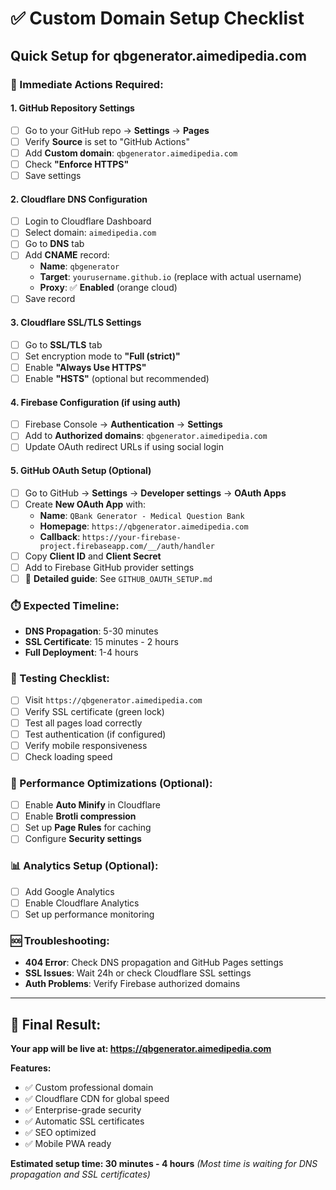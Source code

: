 # ✅ Custom Domain Setup Checklist

## Quick Setup for qbgenerator.aimedipedia.com

### 🚀 Immediate Actions Required:

#### 1. GitHub Repository Settings
- [ ] Go to your GitHub repo → **Settings** → **Pages**
- [ ] Verify **Source** is set to "GitHub Actions"
- [ ] Add **Custom domain**: `qbgenerator.aimedipedia.com`
- [ ] Check **"Enforce HTTPS"**
- [ ] Save settings

#### 2. Cloudflare DNS Configuration
- [ ] Login to Cloudflare Dashboard
- [ ] Select domain: `aimedipedia.com`
- [ ] Go to **DNS** tab
- [ ] Add **CNAME** record:
  - **Name**: `qbgenerator`
  - **Target**: `yourusername.github.io` (replace with actual username)
  - **Proxy**: ✅ **Enabled** (orange cloud)
- [ ] Save record

#### 3. Cloudflare SSL/TLS Settings
- [ ] Go to **SSL/TLS** tab
- [ ] Set encryption mode to **"Full (strict)"**
- [ ] Enable **"Always Use HTTPS"**
- [ ] Enable **"HSTS"** (optional but recommended)

#### 4. Firebase Configuration (if using auth)
- [ ] Firebase Console → **Authentication** → **Settings**
- [ ] Add to **Authorized domains**: `qbgenerator.aimedipedia.com`
- [ ] Update OAuth redirect URLs if using social login

#### 5. GitHub OAuth Setup (Optional)
- [ ] Go to GitHub → **Settings** → **Developer settings** → **OAuth Apps**
- [ ] Create **New OAuth App** with:
  - **Name**: `QBank Generator - Medical Question Bank`
  - **Homepage**: `https://qbgenerator.aimedipedia.com` 
  - **Callback**: `https://your-firebase-project.firebaseapp.com/__/auth/handler`
- [ ] Copy **Client ID** and **Client Secret**
- [ ] Add to Firebase GitHub provider settings
- [ ] 📘 **Detailed guide**: See `GITHUB_OAUTH_SETUP.md`

### ⏱️ Expected Timeline:
- **DNS Propagation**: 5-30 minutes
- **SSL Certificate**: 15 minutes - 2 hours
- **Full Deployment**: 1-4 hours

### 🧪 Testing Checklist:
- [ ] Visit `https://qbgenerator.aimedipedia.com`
- [ ] Verify SSL certificate (green lock)
- [ ] Test all pages load correctly
- [ ] Test authentication (if configured)
- [ ] Verify mobile responsiveness
- [ ] Check loading speed

### 🔧 Performance Optimizations (Optional):
- [ ] Enable **Auto Minify** in Cloudflare
- [ ] Enable **Brotli compression**
- [ ] Set up **Page Rules** for caching
- [ ] Configure **Security settings**

### 📊 Analytics Setup (Optional):
- [ ] Add Google Analytics
- [ ] Enable Cloudflare Analytics
- [ ] Set up performance monitoring

### 🆘 Troubleshooting:
- **404 Error**: Check DNS propagation and GitHub Pages settings
- **SSL Issues**: Wait 24h or check Cloudflare SSL settings
- **Auth Problems**: Verify Firebase authorized domains

---

## 🎯 Final Result:
**Your app will be live at: https://qbgenerator.aimedipedia.com**

**Features:**
- ✅ Custom professional domain
- ✅ Cloudflare CDN for global speed
- ✅ Enterprise-grade security
- ✅ Automatic SSL certificates
- ✅ SEO optimized
- ✅ Mobile PWA ready

**Estimated setup time: 30 minutes - 4 hours**
*(Most time is waiting for DNS propagation and SSL certificates)*